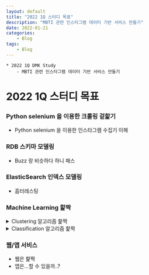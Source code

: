 ```yaml
---
layout: default
title: "2022 1Q 스터디 목표"
description: "MBTI 관련 인스타그램 데이터 기반 서비스 만들기"
date: 2022-01-21
categories:
    - Blog
tags:
    - Blog
---
```

```
* 2022 1Q DMK Study
    - MBTI 관련 인스타그램 데이터 기반 서비스 만들기
```
# 2022 1Q 스터디 목표

### Python selenium 을 이용한 크롤링 겉핥기
- Python selenium 을 이용한 인스타그램 수집기 이해

### RDB 스키마 모델링
- Buzz 랑 비슷하다 하니 패스

### ElasticSearch 인덱스 모델링
- 흠터레스팅

### Machine Learning 핥짝
<details>
<summary>Clustering 알고리즘 핥짝</summary>

    - K-Means Clustering
        - 장점:
            1. 
        - 단점:
            1. 

    - Mean-Shift Clustering
        - 장점:
            1. 
        - 단점:
            1. 

    - Density-Based Spatial Clustering of Applications with Noise (DBSCAN)
        - 장점:
            1. 
        - 단점:
            1. 

    - Gaussian Mixture Models (GMM)
        - 장점:
            1. 
        - 단점:
            1. 

<summary></summary>
</details>
<details>
<summary>Classification 알고리즘 핥짝</summary>

    - Random Forest
        - 장점:
            1. 
        - 단점:
            1. 

    - Support Vector Machine
        - 장점:
            1. 
        - 단점:
            1. 

    - XGBoost(eXtreme Gradient Boosting)
        - 장점:
            1. 
        - 단점:
            1. 

<summary></summary>
</details>

### 웹/앱 서비스
- 웹은 핥짝
- 앱은...할 수 있을까..?
